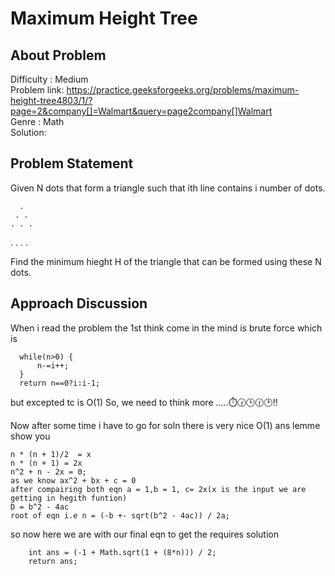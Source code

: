 <h1> Maximum Height Tree</h1>

## About Problem 
  Difficulty : Medium<br/>
  Problem link: https://practice.geeksforgeeks.org/problems/maximum-height-tree4803/1/?page=2&company[]=Walmart&query=page2company[]Walmart<br/>
  Genre : Math <br/>
  Solution: 
  
## Problem Statement
  Given N dots that form a triangle such that ith line contains i number of dots.

      .
     . .
    . . .
   . . . .
   
  Find the minimum hieght H of the triangle that can be formed using these N dots.
   
## Approach Discussion
   
   When i read the problem the 1st think come in the mind is brute force which is
   
   ```
     while(n>0) {
         n-=i++; 
     }
     return n==0?i:i-1;
   ```

   but excepted tc is O(1) So, we need to think more .....⏱️🕝🕒🕜🕑!!
   
   Now after some time i have to go for soln there is very nice O(1) ans lemme show you
   
    n * (n + 1)/2  = x
    n * (n + 1) = 2x
    n^2 + n - 2x = 0;
    as we know ax^2 + bx + c = 0
    after compairing both eqn a = 1,b = 1, c= 2x(x is the input we are getting in hegith funtion)
    D = b^2 - 4ac
    root of eqn i.e n = (-b +- sqrt(b^2 - 4ac)) / 2a;

so now here we are with our final eqn to get the requires solution
        
        int ans = (-1 + Math.sqrt(1 + (8*n))) / 2;
        return ans;
        

   
